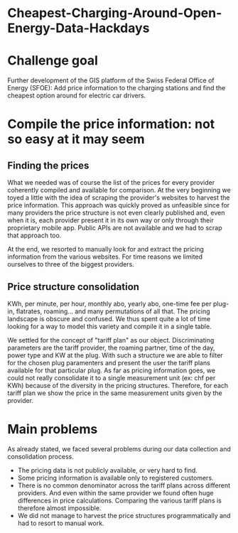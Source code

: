 # Cheapest-Charging-Around-Open-Energy-Data-Hackdays

# Challenge goal
Further development of the GIS platform of the Swiss Federal Office of Energy (SFOE): Add price information to the charging stations and find the cheapest option around for electric car drivers.

# Compile the price information: not so easy at it may seem
## Finding the prices
What we needed was of course the list of the prices for every provider coherently compiled and available for comparison.
At the very beginning we toyed a little with the idea of scraping the provider's websites to harvest the price information. This approach was quickly proved as unfeasible since for many providers the price structure is not even clearly published and, even when it is, each provider present it in its own way or only through their proprietary mobile app.
Public APIs are not available and we had to scrap that approach too.

At the end, we resorted to manually look for and extract the pricing information from the various websites. For time reasons we limited ourselves to three of the biggest providers.
## Price structure consolidation
KWh, per minute, per hour, monthly abo, yearly abo, one-time fee per plug-in, flatrates, roaming... and many permutations of all that. The pricing landscape is obscure and confused. We thus spent quite a lot of time looking for a way to model this variety and compile it in a single table.

We settled for the concept of "tariff plan" as our object. Discriminating parameters are the tariff provider, the roaming partner, time of the day, power type and KW at the plug. With such a structure we are able to filter for the chosen plug paramenters and present the user the tariff plans available for that particular plug.
As far as pricing information goes, we could not really consolidate it to a single measurement unit (ex: chf per KWh) because of the diversity in the pricing structures. Therefore, for each tariff plan we show the price in the same measurement units given by the provider.

# Main problems
As already stated, we faced several problems during our data collection and consolidation process.
* The pricing data is not publicly available, or very hard to find.
* Some pricing information is available only to registered customers.
* There is no common denominator across the tariff plans across different providers. And even within the same provider we found often huge differences in price calculations. Comparing the various tariff plans is therefore almost impossible.
* We did not manage to harvest the price structures programmatically and had to resort to manual work.
